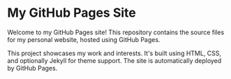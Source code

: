 # My GitHub Pages Site

Welcome to my GitHub Pages site! This repository contains the source files for my personal website, hosted using GitHub Pages.

This project showcases my work and interests. It's built using HTML, CSS, and optionally Jekyll for theme support. The site is automatically deployed by GitHub Pages.
